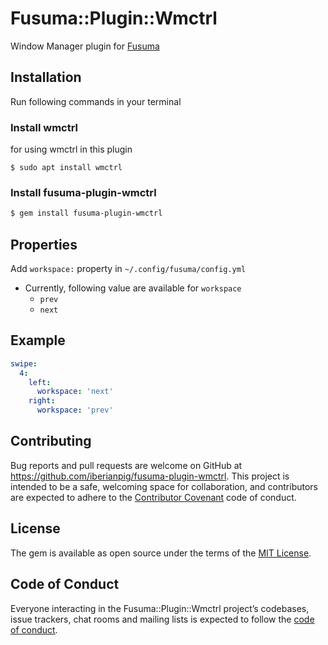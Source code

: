 # Fusuma::Plugin::Wmctrl

Window Manager plugin for [Fusuma](https://github.com/iberianpig/fusuma)

## Installation

Run following commands in your terminal

### Install wmctrl

for using wmctrl in this plugin

```
$ sudo apt install wmctrl
```
### Install fusuma-plugin-wmctrl

```sh
$ gem install fusuma-plugin-wmctrl
```

## Properties

Add `workspace:` property in `~/.config/fusuma/config.yml`

* Currently, following value are available for `workspace`
  * `prev`
  * `next`


## Example
```yaml
swipe:
  4:
    left: 
      workspace: 'next'
    right: 
      workspace: 'prev'
```


## Contributing

Bug reports and pull requests are welcome on GitHub at https://github.com/iberianpig/fusuma-plugin-wmctrl. This project is intended to be a safe, welcoming space for collaboration, and contributors are expected to adhere to the [Contributor Covenant](http://contributor-covenant.org) code of conduct.

## License

The gem is available as open source under the terms of the [MIT License](https://opensource.org/licenses/MIT).

## Code of Conduct

Everyone interacting in the Fusuma::Plugin::Wmctrl project’s codebases, issue trackers, chat rooms and mailing lists is expected to follow the [code of conduct](https://github.com/iberianpig/fusuma-plugin-wmctrl/blob/master/CODE_OF_CONDUCT.md).
